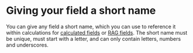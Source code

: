 

# Giving your field a short name

You can give any field a short name, which you can use to reference it within calculations for [calculated fields](/../../../030-field-types/110-calculated-field.md) or [RAG fields](/030-field-types/100-RAG-field.md). The short name must be unique, must start with a letter, and can only contain letters, numbers and underscores.